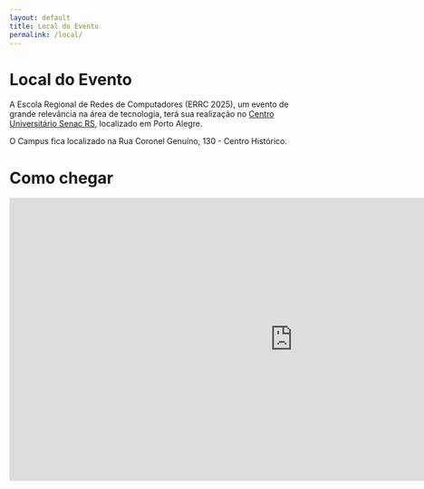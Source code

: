 ```yaml
---
layout: default
title: Local do Evento
permalink: /local/
---
```


# Local do Evento

A Escola Regional de Redes de Computadores (ERRC 2025), um evento de grande relevância na área de tecnologia, terá sua realização no [Centro Universitário Senac RS](https://portal.senacrs.com.br/unisenac/), localizado em Porto Alegre.

O Campus fica localizado na Rua Coronel Genuíno, 130 - Centro Histórico.

# Como chegar

<iframe src="https://www.google.com/maps/embed?pb=!1m18!1m12!1m3!1d487.43319606478786!2d-51.226484966612354!3d-30.035208226875678!2m3!1f0!2f0!3f0!3m2!1i1024!2i768!4f13.1!3m3!1m2!1s0x95197906a9d397f5%3A0x514b4935e97fbf4d!2sUniSenac%20-%20Campus%20Porto%20Alegre%20I!5e1!3m2!1spt-BR!2sbr!4v1761590627983!5m2!1spt-BR!2sbr" width="1000" height="500" style="border:0;" allowfullscreen="" loading="lazy" referrerpolicy="no-referrer-when-downgrade"></iframe>
